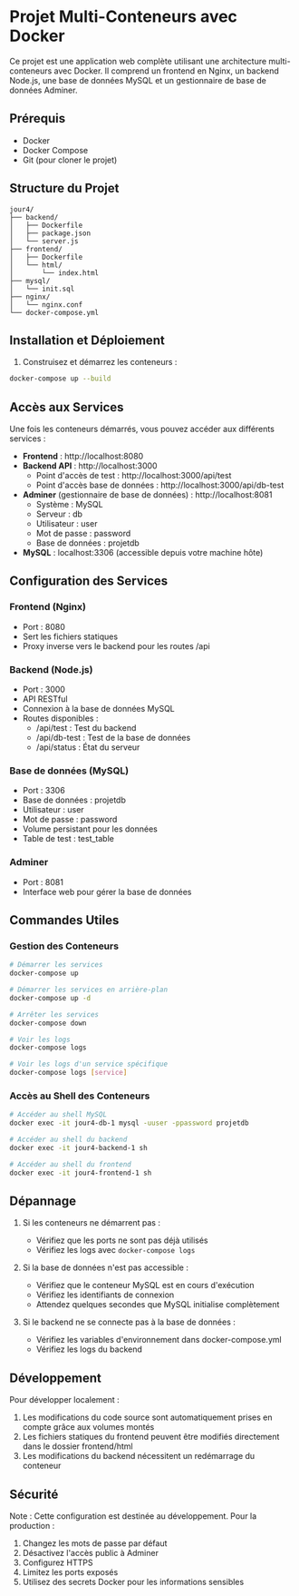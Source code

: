 # Projet Multi-Conteneurs avec Docker

Ce projet est une application web complète utilisant une architecture multi-conteneurs avec Docker. Il comprend un frontend en Nginx, un backend Node.js, une base de données MySQL et un gestionnaire de base de données Adminer.

## Prérequis

- Docker
- Docker Compose
- Git (pour cloner le projet)

## Structure du Projet

```
jour4/
├── backend/
│   ├── Dockerfile
│   ├── package.json
│   └── server.js
├── frontend/
│   ├── Dockerfile
│   └── html/
│       └── index.html
├── mysql/
│   └── init.sql
├── nginx/
│   └── nginx.conf
└── docker-compose.yml
```

## Installation et Déploiement

1. Construisez et démarrez les conteneurs :
```bash
docker-compose up --build
```

## Accès aux Services

Une fois les conteneurs démarrés, vous pouvez accéder aux différents services :

- **Frontend** : http://localhost:8080
- **Backend API** : http://localhost:3000
  - Point d'accès de test : http://localhost:3000/api/test
  - Point d'accès base de données : http://localhost:3000/api/db-test
- **Adminer** (gestionnaire de base de données) : http://localhost:8081
  - Système : MySQL
  - Serveur : db
  - Utilisateur : user
  - Mot de passe : password
  - Base de données : projetdb
- **MySQL** : localhost:3306 (accessible depuis votre machine hôte)

## Configuration des Services

### Frontend (Nginx)
- Port : 8080
- Sert les fichiers statiques
- Proxy inverse vers le backend pour les routes /api

### Backend (Node.js)
- Port : 3000
- API RESTful
- Connexion à la base de données MySQL
- Routes disponibles :
  - /api/test : Test du backend
  - /api/db-test : Test de la base de données
  - /api/status : État du serveur

### Base de données (MySQL)
- Port : 3306
- Base de données : projetdb
- Utilisateur : user
- Mot de passe : password
- Volume persistant pour les données
- Table de test : test_table

### Adminer
- Port : 8081
- Interface web pour gérer la base de données

## Commandes Utiles

### Gestion des Conteneurs
```bash
# Démarrer les services
docker-compose up

# Démarrer les services en arrière-plan
docker-compose up -d

# Arrêter les services
docker-compose down

# Voir les logs
docker-compose logs

# Voir les logs d'un service spécifique
docker-compose logs [service]
```

### Accès au Shell des Conteneurs
```bash
# Accéder au shell MySQL
docker exec -it jour4-db-1 mysql -uuser -ppassword projetdb

# Accéder au shell du backend
docker exec -it jour4-backend-1 sh

# Accéder au shell du frontend
docker exec -it jour4-frontend-1 sh
```

## Dépannage

1. Si les conteneurs ne démarrent pas :
   - Vérifiez que les ports ne sont pas déjà utilisés
   - Vérifiez les logs avec `docker-compose logs`

2. Si la base de données n'est pas accessible :
   - Vérifiez que le conteneur MySQL est en cours d'exécution
   - Vérifiez les identifiants de connexion
   - Attendez quelques secondes que MySQL initialise complètement

3. Si le backend ne se connecte pas à la base de données :
   - Vérifiez les variables d'environnement dans docker-compose.yml
   - Vérifiez les logs du backend

## Développement

Pour développer localement :

1. Les modifications du code source sont automatiquement prises en compte grâce aux volumes montés
2. Les fichiers statiques du frontend peuvent être modifiés directement dans le dossier frontend/html
3. Les modifications du backend nécessitent un redémarrage du conteneur

## Sécurité

Note : Cette configuration est destinée au développement. Pour la production :

1. Changez les mots de passe par défaut
2. Désactivez l'accès public à Adminer
3. Configurez HTTPS
4. Limitez les ports exposés
5. Utilisez des secrets Docker pour les informations sensibles
